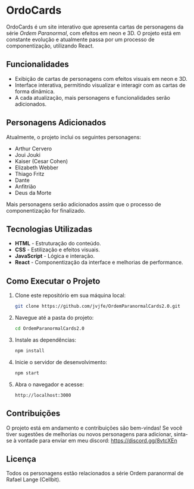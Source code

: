 # OrdoCards

OrdoCards é um site interativo que apresenta cartas de personagens da série *Ordem Paranormal*, com efeitos em neon e 3D. O projeto está em constante evolução e atualmente passa por um processo de componentização, utilizando React. 

## Funcionalidades

- Exibição de cartas de personagens com efeitos visuais em neon e 3D.
- Interface interativa, permitindo visualizar e interagir com as cartas de forma dinâmica.
- A cada atualização, mais personagens e funcionalidades serão adicionados.

## Personagens Adicionados

Atualmente, o projeto inclui os seguintes personagens:
- Arthur Cervero
- Joui Jouki
- Kaiser (Cesar Cohen)
- Elizabeth Webber
- Thiago Fritz
- Dante
- Anfitrião
- Deus da Morte

Mais personagens serão adicionados assim que o processo de componentização for finalizado.

## Tecnologias Utilizadas

- **HTML** - Estruturação do conteúdo.
- **CSS** - Estilização e efeitos visuais.
- **JavaScript** - Lógica e interação.
- **React** - Componentização da interface e melhorias de performance.

## Como Executar o Projeto

1. Clone este repositório em sua máquina local:
   ```bash
   git clone https://github.com/jvjfe/OrdemParanormalCards2.0.git
   ```

2. Navegue até a pasta do projeto:
   ```bash
   cd OrdemParanormalCards2.0
   ```

3. Instale as dependências:
   ```bash
   npm install
   ```

4. Inicie o servidor de desenvolvimento:
   ```bash
   npm start
   ```

5. Abra o navegador e acesse:
   ```
   http://localhost:3000
   ```

## Contribuições

O projeto está em andamento e contribuições são bem-vindas! Se você tiver sugestões de melhorias ou novos personagens para adicionar, sinta-se à vontade para enviar em meu discord: https://discord.gg/8vtcXEn 


## Licença

Todos os personagens estão relacionados a série Ordem paranormal de Rafael Lange (Cellbit).
